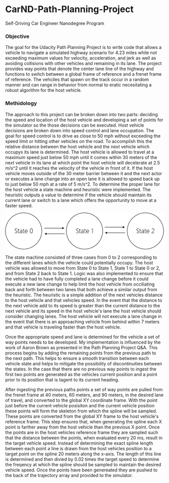 # CarND-Path-Planning-Project
Self-Driving Car Engineer Nanodegree Program

### Objective

The goal for the Udacity Path Planning Project is to write code that allows a vehicle to navigate a simulated highway scenario for 4.23 miles while not exceeding maximum values for velocity, acceleration, and jerk as well as avoiding collisions with other vehicles and remaining in its lane. The project provides way points that denote the center lane line of the highway and functions to switch between a global frame of reference and a frenet frame of reference. The vehciles that spawn on the track occur in a random manner and can range in behavior from normal to eratic necesitating a robust algorithm for the host vehicle.

### Methidology

The approach to this project can be broken down into two parts: deciding the speed and location of the host vehicle and developing a set of points for the simulator so the those decisions can be executed. Host vehicle decisions are broken down into speed control and lane occupation. The goal for speed control is to drive as close to 50 mph without exceeding the speed limit or hitting other vehicles on the road. To accomplish this the relative distance between the host vehicle and the next vehicle which occupys its lane is determined. The host vehicle is allowed to travel at a maximum speed just below 50 mph until it comes within 30 meters of the next vehicle in its lane at which point the host vehicle will decelerate at 2.5 m/s^2 until it reaches the velocity of the vehicle in front of it. If the host vehicle moves outside of the 30 meter barrier between it and the next actor or executes a lane change into an open lane it is allowed to speed back up to just below 50 mph at a rate of 5 m/s^2. To determine the proper lane for the host vehicle a state machine and heuristic were implemented. The heuristic outputs a value to determine if the vehicle should maintain its current lane or switch to a lane which offers the opportunity to move at a faster speed. 

![StateMachine](img/StateMachine.png)

The state machine consisted of three cases from 0 to 2 corresponding to the different lanes which the vehicle could potentially occupy. The host vehicle was allowed to move from State 0 to State 1, State 1 to State 0 or 2, and from State 2 back to State 1. Logic was also implemented to ensure that the vehicle had to have fully completed a lane change before it could execute a new lane change to help limit the host vehicle from occiliating back and forth between two lanes that both achieve a similar output from the heuristic. The heuristic is a simple addition of the next vehicles distance to the host vehicle and that vehicles speed. In the event that the distance to the next vehicle add to its speed is greater than the current distance to the next vehicle and its speed in the host vehicle's lane the host vehicle should consider changing lanes. The host vehicle will not execute a lane change in the event that there is an approaching vehicle from behind within 7 meters and that vehicle is traveling faster than the host vehicle. 

Once the appropriate speed and lane is determined for the vehicle a set of way points needs to be developed. My implementation is influenced by the work of Aaron Brown as presented in the Path Planning Project Q&A. This process begins by adding the remaining points from the previous path to the next path. This helps to ensure a smooth transition between each vehicle state and helps to mitigate the possibility of discontinuities between the states. In the case that there are no previous way points to ingest the first two points are generated as the vehicles current position and a point prior to its position that is tagent to its current heading.

After ingesting the previous paths points a set of way points are pulled from the frenet frame at 40 meters, 60 meters, and 90 meters, in the desired lane of travel, and converted to the global XY coordinate frame. With the point just before the current vehicle posisiton and the current vehicle position these points will form the skeleton from which the spline will be sampled. These points are converted from the global XY frame to the host vehicle's reference frame. This step ensures that, when generating the spline each X point is farther away from the host vehicle than the previous X point. Once the points are in the host vehicles reference frame they are sampled such that the distance between the points, when evaluated every 20 ms, result in the target vehicle speed. Instead of determining the exact spline length between each point a line is drawn from the host vehicles position to a target point on the spline 20 meters along the x-axis. The length of this line is determined and then divied by 0.02 times the target speed to determine the freqency at which the spline should be sampled to maintain the desired vehicle speed. Once the points have been genereated they are pushed to the back of the trajectory array and provided to the simulator.
